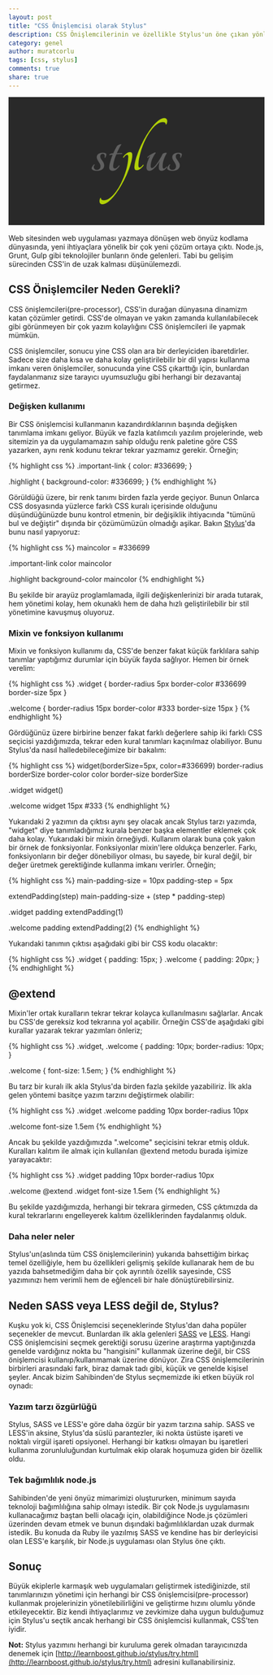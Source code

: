 ```yaml
---
layout: post
title: "CSS Önişlemcisi olarak Stylus"
description: CSS Önişlemcilerinin ve özellikle Stylus'un öne çıkan yönleri
category: genel
author: muratcorlu
tags: [css, stylus]
comments: true
share: true
---
```

![Stylus](/images/posts/stylus/stylus.png)

Web sitesinden web uygulaması yazmaya dönüşen web önyüz kodlama dünyasında, yeni ihtiyaçlara yönelik bir çok yeni çözüm ortaya çıktı. Node.js, Grunt, Gulp gibi teknolojiler bunların önde gelenleri. Tabi bu gelişim sürecinden CSS'in de uzak kalması düşünülemezdi.

## CSS Önişlemciler Neden Gerekli?

CSS önişlemcileri(pre-processor), CSS'in durağan dünyasına dinamizm katan çözümler getirdi. CSS'de olmayan ve yakın zamanda kullanılabilecek gibi görünmeyen bir çok yazım kolaylığını CSS önişlemcileri ile yapmak mümkün.

CSS önişlemciler, sonucu yine CSS olan ara bir derleyiciden ibaretdirler. Sadece size daha kısa ve daha kolay geliştirilebilir bir dil yapısı kullanma imkanı veren önişlemciler, sonucunda yine CSS çıkarttığı için, bunlardan faydalanmanız size tarayıcı uyumsuzluğu gibi herhangi bir dezavantaj getirmez.

### Değişken kullanımı

Bir CSS önişlemcisi kullanmanın kazandırdıklarının başında değişken tanımlama imkanı geliyor. Büyük ve fazla katılımcılı yazılım projelerinde, web sitemizin ya da uygulamamazın sahip olduğu renk paletine göre CSS yazarken, aynı renk kodunu tekrar tekrar yazmamız gerekir. Örneğin;

{% highlight css %}
.important-link {
    color: #336699;
}

.highlight {
    background-color: #336699;
}
{% endhighlight %}

Görüldüğü üzere, bir renk tanımı birden fazla yerde geçiyor. Bunun Onlarca CSS dosyasında yüzlerce farklı CSS kuralı içerisinde olduğunu düşündüğünüzde bunu kontrol etmenin, bir değişiklik ihtiyacında "tümünü bul ve değiştir" dışında bir çözümümüzün olmadığı aşikar. Bakın [Stylus](http://learnboost.github.io/stylus/)'da bunu nasıl yapıyoruz:

{% highlight css %}
maincolor = #336699

.important-link
    color maincolor

.highlight
    background-color maincolor
{% endhighlight %}

Bu şekilde bir arayüz proglamlamada, ilgili değişkenlerinizi bir arada tutarak, hem yönetimi kolay, hem okunaklı hem de daha hızlı geliştirilebilir bir stil yönetimine kavuşmuş oluyoruz.

### Mixin ve fonksiyon kullanımı

Mixin ve fonksiyon kullanımı da, CSS'de benzer fakat küçük farklılara sahip tanımlar yaptığımız durumlar için büyük fayda sağlıyor. Hemen bir örnek verelim:

{% highlight css %}
.widget {
    border-radius 5px
    border-color #336699
    border-size 5px
}

.welcome {
    border-radius 15px
    border-color #333
    border-size 15px
}
{% endhighlight %}

Gördüğünüz üzere birbirine benzer fakat farklı değerlere sahip iki farklı CSS seçicisi yazdığımızda, tekrar eden kural tanımları kaçınılmaz olabiliyor. Bunu Stylus'da nasıl halledebileceğimize bir bakalım:

{% highlight css %}
widget(borderSize=5px, color=#336699)
    border-radius borderSize
    border-color color
    border-size borderSize

.widget
    widget()

.welcome
    widget 15px #333
{% endhighlight %}

Yukarıdaki 2 yazımın da çıktısı aynı şey olacak ancak Stylus tarzı yazımda, "widget" diye tanımladığımız kurala benzer başka elementler eklemek çok daha kolay. Yukarıdaki bir mixin örneğiydi. Kullanım olarak buna çok yakın bir örnek de fonksiyonlar. Fonksiyonlar mixin'lere oldukça benzerler. Farkı, fonksiyonların bir değer dönebiliyor olması, bu sayede, bir kural değil, bir değer üretmek gerektiğinde kullanma imkanı verirler. Örneğin;

{% highlight css %}
main-padding-size = 10px
padding-step = 5px

extendPadding(step)
    main-padding-size + (step * padding-step)

.widget
    padding extendPadding(1)

.welcome
    padding extendPadding(2)
{% endhighlight %}

Yukarıdaki tanımın çıktısı aşağıdaki gibi bir CSS kodu olacaktır:

{% highlight css %}
.widget {
  padding: 15px;
}
.welcome {
  padding: 20px;
}
{% endhighlight %}

## @extend

Mixin'ler ortak kuralların tekrar tekrar kolayca kullanılmasını sağlarlar. Ancak bu CSS'de gereksiz kod tekrarına yol açabilir. Örneğin CSS'de aşağıdaki gibi kurallar yazarak tekrar yazımları önleriz;

{% highlight css %}
.widget,
.welcome {
    padding: 10px;
    border-radius: 10px;
}

.welcome {
    font-size: 1.5em;
}
{% endhighlight %}

Bu tarz bir kuralı ilk akla Stylus'da birden fazla şekilde yazabiliriz. İlk akla gelen yöntemi basitçe yazım tarzını değiştirmek olabilir:

{% highlight css %}
.widget
.welcome
    padding 10px
    border-radius 10px

.welcome
    font-size 1.5em
{% endhighlight %}

Ancak bu şekilde yazdığımızda ".welcome" seçicisini tekrar etmiş olduk. Kuralları kalıtım ile almak için kullanılan @extend metodu burada işimize yarayacaktır:

{% highlight css %}
.widget
    padding 10px
    border-radius 10px

.welcome
    @extend .widget
    font-size 1.5em
{% endhighlight %}

Bu şekilde yazdığımızda, herhangi bir tekrara girmeden, CSS çıktımızda da kural tekrarlarını engelleyerek kalıtım özelliklerinden faydalanmış olduk.

### Daha neler neler

Stylus'un(aslında tüm CSS önişlemcilerinin) yukarıda bahsettiğim birkaç temel özelliğiyle, hem bu özellikleri gelişmiş şekilde kullanarak hem de bu yazıda bahsetmediğim daha bir çok ayrıntılı özellik sayesinde, CSS yazımınızı hem verimli hem de eğlenceli bir hale dönüştürebilirsiniz.

## Neden SASS veya LESS değil de, Stylus?

Kuşku yok ki, CSS Önişlemcisi seçeneklerinde Stylus'dan daha popüler seçenekler de mevcut. Bunlardan ilk akla gelenleri [SASS](http://sass-lang.com) ve [LESS](http://lesscss.org). Hangi CSS önişlemcisini seçmek gerektiği sorusu üzerine araştırma yaptığınızda genelde vardığınız nokta bu "hangisini" kullanmak üzerine değil, bir CSS önişlemcisi kullanıp/kullanmamak üzerine dönüyor. Zira CSS önişlemcilerinin birbirleri arasındaki fark, biraz damak tadı gibi, küçük ve genelde kişisel şeyler. Ancak bizim Sahibinden'de Stylus seçmemizde iki etken büyük rol oynadı:

### Yazım tarzı özgürlüğü

Stylus, SASS ve LESS'e göre daha özgür bir yazım tarzına sahip. SASS ve LESS'in aksine, Stylus'da süslü parantezler, iki nokta üstüste işareti ve noktalı virgül işareti opsiyonel. Herhangi bir katkısı olmayan bu işaretleri kullanma zorunluluğundan kurtulmak ekip olarak hoşumuza giden bir özellik oldu.

### Tek bağımlılık node.js

Sahibinden'de yeni önyüz mimarimizi oluştururken, minimum sayıda teknoloji bağımlılığına sahip olmayı istedik. Bir çok Node.js uygulamasını kullanacağımız baştan belli olacağı için, olabildiğince Node.js çözümleri üzerinden devam etmek ve bunun dışındaki bağımlılıklardan uzak durmak istedik. Bu konuda da Ruby ile yazılmış SASS ve kendine has bir derleyicisi olan LESS'e karşılık, bir Node.js uygulaması olan Stylus öne çıktı.

## Sonuç

Büyük ekiplerle karmaşık web uygulamaları geliştirmek istediğinizde, stil tanımlarınızın yönetimi için herhangi bir CSS önişlemcisi(pre-processor) kullanmak projelerinizin yönetilebilirliğini ve geliştirme hızını olumlu yönde etkileyecektir. Biz kendi ihtiyaçlarımız ve zevkimize daha uygun bulduğumuz için Stylus'u seçtik ancak herhangi bir CSS önişlemcisi kullanmak, CSS'ten iyidir.

**Not:** Stylus yazımını herhangi bir kuruluma gerek olmadan tarayıcınızda denemek için [http://learnboost.github.io/stylus/try.html](http://learnboost.github.io/stylus/try.html) adresini kullanabilirsiniz.
